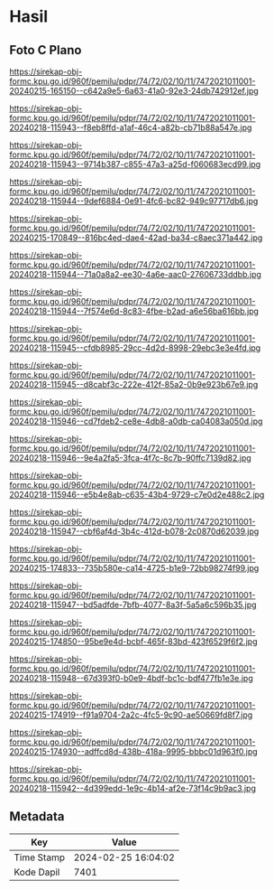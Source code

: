 # Hasil

## Foto C Plano

https://sirekap-obj-formc.kpu.go.id/960f/pemilu/pdpr/74/72/02/10/11/7472021011001-20240215-165150--c642a9e5-6a63-41a0-92e3-24db742912ef.jpg

https://sirekap-obj-formc.kpu.go.id/960f/pemilu/pdpr/74/72/02/10/11/7472021011001-20240218-115943--f8eb8ffd-a1af-46c4-a82b-cb71b88a547e.jpg

https://sirekap-obj-formc.kpu.go.id/960f/pemilu/pdpr/74/72/02/10/11/7472021011001-20240218-115943--9714b387-c855-47a3-a25d-f060683ecd99.jpg

https://sirekap-obj-formc.kpu.go.id/960f/pemilu/pdpr/74/72/02/10/11/7472021011001-20240218-115944--9def6884-0e91-4fc6-bc82-949c97717db6.jpg

https://sirekap-obj-formc.kpu.go.id/960f/pemilu/pdpr/74/72/02/10/11/7472021011001-20240215-170849--816bc4ed-dae4-42ad-ba34-c8aec371a442.jpg

https://sirekap-obj-formc.kpu.go.id/960f/pemilu/pdpr/74/72/02/10/11/7472021011001-20240218-115944--71a0a8a2-ee30-4a6e-aac0-27606733ddbb.jpg

https://sirekap-obj-formc.kpu.go.id/960f/pemilu/pdpr/74/72/02/10/11/7472021011001-20240218-115944--7f574e6d-8c83-4fbe-b2ad-a6e56ba616bb.jpg

https://sirekap-obj-formc.kpu.go.id/960f/pemilu/pdpr/74/72/02/10/11/7472021011001-20240218-115945--cfdb8985-29cc-4d2d-8998-29ebc3e3e4fd.jpg

https://sirekap-obj-formc.kpu.go.id/960f/pemilu/pdpr/74/72/02/10/11/7472021011001-20240218-115945--d8cabf3c-222e-412f-85a2-0b9e923b67e9.jpg

https://sirekap-obj-formc.kpu.go.id/960f/pemilu/pdpr/74/72/02/10/11/7472021011001-20240218-115946--cd7fdeb2-ce8e-4db8-a0db-ca04083a050d.jpg

https://sirekap-obj-formc.kpu.go.id/960f/pemilu/pdpr/74/72/02/10/11/7472021011001-20240218-115946--9e4a2fa5-3fca-4f7c-8c7b-90ffc7139d82.jpg

https://sirekap-obj-formc.kpu.go.id/960f/pemilu/pdpr/74/72/02/10/11/7472021011001-20240218-115946--e5b4e8ab-c635-43b4-9729-c7e0d2e488c2.jpg

https://sirekap-obj-formc.kpu.go.id/960f/pemilu/pdpr/74/72/02/10/11/7472021011001-20240218-115947--cbf6af4d-3b4c-412d-b078-2c0870d62039.jpg

https://sirekap-obj-formc.kpu.go.id/960f/pemilu/pdpr/74/72/02/10/11/7472021011001-20240215-174833--735b580e-ca14-4725-b1e9-72bb98274f99.jpg

https://sirekap-obj-formc.kpu.go.id/960f/pemilu/pdpr/74/72/02/10/11/7472021011001-20240218-115947--bd5adfde-7bfb-4077-8a3f-5a5a6c596b35.jpg

https://sirekap-obj-formc.kpu.go.id/960f/pemilu/pdpr/74/72/02/10/11/7472021011001-20240215-174850--95be9e4d-bcbf-465f-83bd-423f6529f6f2.jpg

https://sirekap-obj-formc.kpu.go.id/960f/pemilu/pdpr/74/72/02/10/11/7472021011001-20240218-115948--67d393f0-b0e9-4bdf-bc1c-bdf477fb1e3e.jpg

https://sirekap-obj-formc.kpu.go.id/960f/pemilu/pdpr/74/72/02/10/11/7472021011001-20240215-174919--f91a9704-2a2c-4fc5-9c90-ae50669fd8f7.jpg

https://sirekap-obj-formc.kpu.go.id/960f/pemilu/pdpr/74/72/02/10/11/7472021011001-20240215-174930--adffcd8d-438b-418a-9995-bbbc01d963f0.jpg

https://sirekap-obj-formc.kpu.go.id/960f/pemilu/pdpr/74/72/02/10/11/7472021011001-20240218-115942--4d399edd-1e9c-4b14-af2e-73f14c9b9ac3.jpg


## Metadata

| Key        | Value               |
| ---------- | ------------------- |
| Time Stamp | 2024-02-25 16:04:02 |
| Kode Dapil | 7401                |



